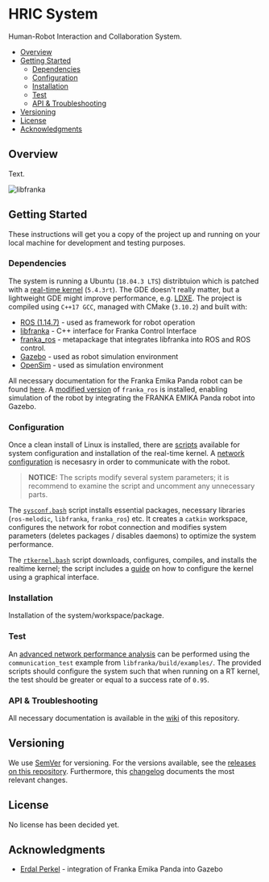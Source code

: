 # HRIC System
Human-Robot Interaction and Collaboration System.

* [Overview](#overview)
* [Getting Started](#getting-started)
	+ [Dependencies](#dependencies)
	+ [Configuration](#configuration)
	+ [Installation](#installation)
	+ [Test](#test)
	+ [API & Troubleshooting](#api--troubleshooting)
* [Versioning](#versioning)
* [License](#license)
* [Acknowledgments](#acknowledgments)

## Overview

Text.

![libfranka](https://frankaemika.github.io/docs/_images/libfranka-architecture.png "libfranka schematic overview.")

## Getting Started

These instructions will get you a copy of the project up and running on your local machine for development and testing purposes.

### Dependencies

The system is running a Ubuntu (`18.04.3 LTS`) distribtuion which is patched with a [real-time kernel][rt-kernel] (`5.4.3rt`). The GDE doesn't really matter, but a lightweight GDE might improve performance, e.g. [LDXE][lubuntu]. The project is compiled using `C++17 GCC`, managed with CMake (`3.10.2`) and built with:

* [ROS (1.14.7)][ros] - used as framework for robot operation
* [libfranka][libfranka] - C++ interface for Franka Control Interface
* [franka_ros][franka_ros] - metapackage that integrates libfranka into ROS and ROS control.
* [Gazebo][gazebo] - used as robot simulation environment
* [OpenSim][opensim] - used as simulation environment

All necessary documentation for the Franka Emika Panda robot can be found [here](https://frankaemika.github.io/docs/). A [modified version][erdal-ros] of `franka_ros` is installed, enabling simulation of the robot by integrating the FRANKA EMIKA Panda robot into Gazebo.

### Configuration

Once a clean install of Linux is installed, there are [scripts][sh-dir] available for system configuration and installation of the real-time kernel. A [network configuration][franka-net-conf] is necesasry in order to communicate with the robot.

> **NOTICE:**
> The scripts modify several system parameters; it is recommend to examine the script and uncomment any unnecessary parts.

The [`sysconf.bash`][sysconf-sh] script installs essential packages, necessary libraries (`ros-melodic`, `libfranka`, `franka_ros`) etc. It creates a `catkin` workspace, configures the network for robot connection and modifies system parameters (deletes packages / disables daemons) to optimize the system performance.

The [`rtkernel.bash`][rt-kernel-sh] script downloads, configures, compiles, and installs the realtime kernel; the script includes a [guide][rt-kernel-guide] on how to configure the kernel using a graphical interface.

### Installation

Installation of the system/workspace/package.

### Test

An [advanced network performance analysis][comm-test] can be performed using the `communication_test` example from `libfranka/build/examples/`. The provided scripts should configure the system such that when running on a RT kernel, the test  should be greater or equal to a success rate of `0.95`.

### API & Troubleshooting

All necessary documentation is available in the [wiki] of this repository.

## Versioning

We use [SemVer][semver] for versioning. For the versions available, see the [releases on this repository][releases]. Furthermore, this [changelog] documents the most relevant changes.

## License

No license has been decided yet.

## Acknowledgments

- [Erdal Perkel][erdal-git] - integration of Franka Emika Panda into Gazebo

[semver]: http://semver.org/
[releases]: about:blank
[changelog]: CHANGELOG.md
[wiki]: about:blank

[ros]: http://wiki.ros.org/melodic/
[libfranka]: https://frankaemika.github.io/docs/libfranka.html
[franka_ros]: https://github.com/frankaemika/franka_ros
[gazebo]: http://gazebosim.org/
[opensim]: http://simtk.org/projects/opensim
[lubuntu]: https://lubuntu.me/
[franka-net-conf]: https://frankaemika.github.io/docs/getting_started.html#setting-up-the-network
[sh-dir]: /scripts/
[sysconf-sh]: /scripts/sysconf.bash
[rt-kernel]: https://index.ros.org/doc/ros2/Tutorials/Building-Realtime-rt_preempt-kernel-for-ROS-2/
[rt-kernel-sh]: /scripts/rtkernel.bash
[rt-kernel-guide]: https://hungpham2511.github.io/setup/install-rtlinux/
[erdal-ros]: https://erdalpekel.de/?p=55
[erdal-git]: https://github.com/erdalpekel
[comm-test]: https://frankaemika.github.io/docs/troubleshooting.html#advanced-network-performance-analysis
